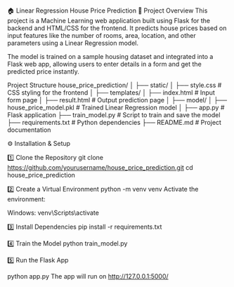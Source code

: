 🏠 Linear Regression House Price Prediction
📌 Project Overview
This project is a Machine Learning web application built using Flask for the backend and HTML/CSS for the frontend.
It predicts house prices based on input features like the number of rooms, area, location, and other parameters using a Linear Regression model.

The model is trained on a sample housing dataset and integrated into a Flask web app, allowing users to enter details in a form and get the predicted price instantly.

Project Structure
house_price_prediction/
│
├── static/
│   ├── style.css         # CSS styling for the frontend
│
├── templates/
│   ├── index.html        # Input form page
│   ├── result.html       # Output prediction page
│
├── model/
│   ├── house_price_model.pkl  # Trained Linear Regression model
│
├── app.py                # Flask application
├── train_model.py        # Script to train and save the model
├── requirements.txt      # Python dependencies
├── README.md             # Project documentation


⚙️ Installation & Setup

1️⃣ Clone the Repository
git clone https://github.com/yourusername/house_price_prediction.git
cd house_price_prediction

2️⃣ Create a Virtual Environment
python -m venv venv
Activate the environment:

Windows:
venv\Scripts\activate

3️⃣ Install Dependencies
pip install -r requirements.txt

4️⃣ Train the Model
python train_model.py

5️⃣ Run the Flask App

python app.py
The app will run on http://127.0.0.1:5000/
